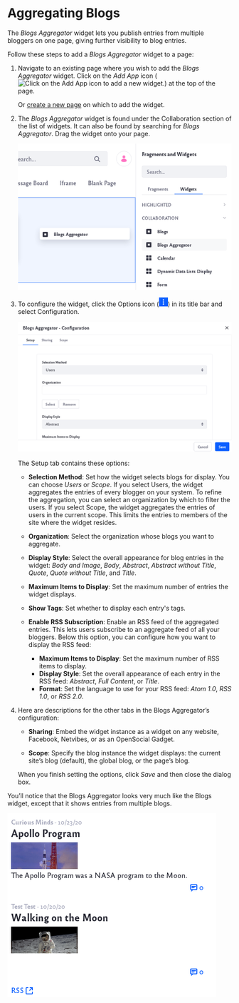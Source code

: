 # Aggregating Blogs

The *Blogs Aggregator* widget lets you publish entries from multiple bloggers on one page, giving further visibility to blog entries.

Follow these steps to add a *Blogs Aggregator* widget to a page:

1. Navigate to an existing page where you wish to add the *Blogs Aggregator* widget. Click on the *Add App* icon (![Click on the Add App icon to add a new widget.](../../images/icon-add-app.png)) at the top of the page.

    Or [create a new page](../../site-building/creating-pages/adding-paged.md) on which to add the widget.

1. The *Blogs Aggregator* widget is found under the Collaboration section of the list of widgets. It can also be found by searching for *Blogs Aggregator*. Drag the widget onto your page.

    ![Locate the Blogs Aggregator widget listed under the Collaboration section of widgets.](aggregating-blogs/images/01.png)

1. To configure the widget, click the Options icon (![Click on the options icon to configure the widget.](../../images/icon-app-options.png))  in its title bar and select Configuration.

    ![There are different setup options for the Blog Aggregator widget](aggregating-blogs/images/02.png)

    The Setup tab contains these options:

    * **Selection Method**: Set how the widget selects blogs for display. You can choose *Users* or *Scope*. If you select Users, the widget aggregates the entries of every blogger on your system. To refine the aggregation, you can select an organization by which to filter the users. If you select Scope, the widget aggregates the entries of users in the current scope. This limits the entries to members of the site where the widget resides.

    * **Organization**: Select the organization whose blogs you want to aggregate.

    * **Display Style**: Select the overall appearance for blog entries in the widget: *Body and Image*, *Body*, *Abstract*, *Abstract without Title*, *Quote*, *Quote without Title*, and *Title*.

    * **Maximum Items to Display**: Set the maximum number of entries the widget displays.

    * **Show Tags**: Set whether to display each entry's tags.

    * **Enable RSS Subscription**: Enable an RSS feed of the aggregated entries. This lets users subscribe to an aggregate feed of all your bloggers. Below this option, you can configure how you want to display the RSS feed:
        * **Maximum Items to Display**: Set the maximum number of RSS items to display.
        * **Display Style**: Set the overall appearance of each entry in the RSS feed: *Abstract*, *Full Content*, or *Title*.
        * **Format**: Set the language to use for your RSS feed: *Atom 1.0*, *RSS 1.0*, or *RSS 2.0*.

1.  Here are descriptions for the other tabs in the Blogs Aggregator’s configuration:

    * **Sharing**: Embed the widget instance as a widget on any website, Facebook, Netvibes, or as an OpenSocial Gadget.

    * **Scope**: Specify the blog instance the widget displays: the current site’s blog (default), the global blog, or the page’s blog. 

    When you finish setting the options, click *Save* and then close the dialog box. 
    
You’ll notice that the Blogs Aggregator looks very much like the Blogs widget, except that it shows entries from multiple blogs.

![The Blogs Aggregator widget shows multiple blogs.](aggregating-blogs/images/03.png)